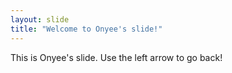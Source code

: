```yaml
---
layout: slide
title: "Welcome to Onyee's slide!"
---
```

This is Onyee's slide.
Use the left arrow to go back!

